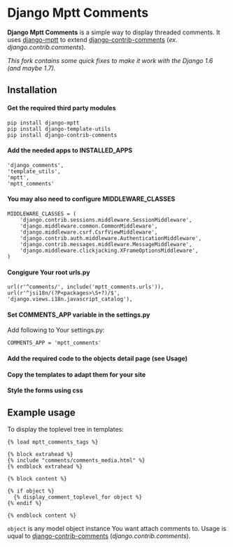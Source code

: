 Django Mptt Comments
====================

**Django Mptt Comments**  is a simple way to display threaded comments. It uses [django-mptt][mptt] to extend [django-contrib-comments][dcc] (*ex. django.contrib.comments*).

*This fork contains some quick fixes to make it work with the Django 1.6 (and maybe 1.7).*

Installation
------------

#### Get the required third party modules

    pip install django-mptt
    pip install django-template-utils
    pip install django-contrib-comments

#### Add the needed apps to INSTALLED_APPS

    'django_comments',
    'template_utils',
    'mptt',
    'mptt_comments'

#### You may also need to configure MIDDLEWARE_CLASSES

    MIDDLEWARE_CLASSES = (
        'django.contrib.sessions.middleware.SessionMiddleware',
        'django.middleware.common.CommonMiddleware',
        'django.middleware.csrf.CsrfViewMiddleware',
        'django.contrib.auth.middleware.AuthenticationMiddleware',
        'django.contrib.messages.middleware.MessageMiddleware',
        'django.middleware.clickjacking.XFrameOptionsMiddleware',
    )

#### Congigure Your root urls.py

    url(r'^comments/', include('mptt_comments.urls')),
    url(r'^jsi18n/(?P<packages>\S+?)/$', 'django.views.i18n.javascript_catalog'),

#### Set COMMENTS_APP variable in the settings.py

Add following to Your settings.py:

    COMMENTS_APP = 'mptt_comments'

#### Add the required code to the objects detail page (see Usage)

#### Copy the templates to adapt them for your site

#### Style the forms using css

Example usage
-------------

To display the toplevel tree in templates:

    {% load mptt_comments_tags %}
    
    {% block extrahead %}
    {% include "comments/comments_media.html" %}
    {% endblock extrahead %}
    
    {% block content %}
    
    {% if object %}
      {% display_comment_toplevel_for object %}
    {% endif %}
    
    {% endblock content %}

`object` is any model object instance You want attach comments to. Usage is uqual to [django-contrib-comments][dcc] (*django.contrib.comments*).

[mptt]: http://django-mptt.github.io/django-mptt/ "Django mptt documentation"
[dcc]: http://django-contrib-comments.readthedocs.org/en/latest/ "Django comments documentation"
